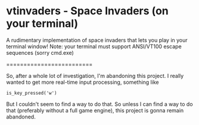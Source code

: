 # vtinvaders - Space Invaders (on your terminal)

A rudimentary implementation of space invaders that lets you play in your terminal window!
Note: your terminal must support ANSI/VT100 escape sequences (sorry cmd.exe)


=========================

So, after a whole lot of investigation, I'm abandoning this project. I really
wanted to get more real-time input processing, something like
```
is_key_pressed('w')
```
But I couldn't seem to find a way to do that. So unless I can find a way to
do that (preferably without a full game engine), this project is gonna remain
abandoned.
